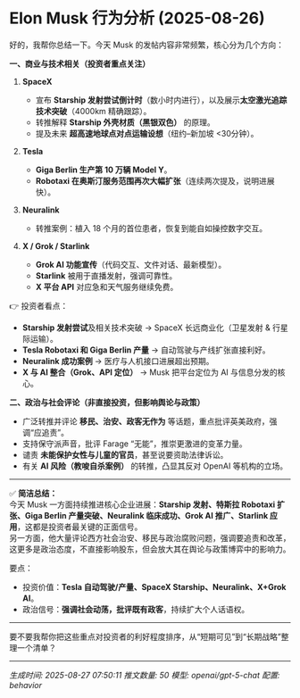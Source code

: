 # Elon Musk 行为分析 (2025-08-26)

好的，我帮你总结一下。今天 Musk 的发帖内容非常频繁，核心分为几个方向：  

**一、商业与技术相关（投资者重点关注）**  
1. **SpaceX**  
   - 宣布 **Starship 发射尝试倒计时**（数小时内进行），以及展示**太空激光追踪技术突破**（4000km 精确跟踪）。  
   - 转推解释 **Starship 外壳材质（黑银双色）** 的原理。  
   - 提及未来 **超高速地球点对点运输设想**（纽约–新加坡 <30分钟）。  

2. **Tesla**  
   - **Giga Berlin 生产第 10 万辆 Model Y**。  
   - **Robotaxi 在奥斯汀服务范围再次大幅扩张**（连续两次提及，说明进展快）。  

3. **Neuralink**  
   - 转推案例：植入 18 个月的首位患者，恢复到能自如操控数字交互。  

4. **X / Grok / Starlink**  
   - **Grok AI 功能宣传**（代码交互、文件对话、最新模型）。  
   - **Starlink** 被用于直播发射，强调可靠性。  
   - **X 平台 API** 对应急和天气服务继续免费。  

👉 投资者看点：  
- **Starship 发射尝试**及相关技术突破 → SpaceX 长远商业化（卫星发射 & 行星际运输）。  
- **Tesla Robotaxi 和 Giga Berlin 产量** → 自动驾驶与产线扩张直接利好。  
- **Neuralink 成功案例** → 医疗与人机接口进展超出预期。  
- **X 与 AI 整合（Grok、API 定位）** → Musk 把平台定位为 AI 与信息分发的核心。  

**二、政治与社会评论（非直接投资，但影响舆论与政策）**  
- 广泛转推并评论 **移民、治安、政客无作为** 等话题，重点批评英美政府，强调“应追责”。  
- 支持保守派声音，批评 Farage “无能”，推崇更激进的变革力量。  
- 谴责 **未能保护女性与儿童的官员**，甚至说要资助法律诉讼。  
- 有关 **AI 风险（教唆自杀案例）** 的转推，凸显其反对 OpenAI 等机构的立场。  

---

✅ **简洁总结：**  
今天 Musk 一方面持续推进核心企业进展：**Starship 发射、特斯拉 Robotaxi 扩张、Giga Berlin 产量突破、Neuralink 临床成功、Grok AI 推广、Starlink 应用**，这都是投资者最关键的正面信号。  
另一方面，他大量评论西方社会治安、移民与政治腐败问题，强调要追责和改革，这更多是政治态度，不直接影响股东，但会放大其在舆论与政策博弈中的影响力。  

要点：  
- 投资价值：**Tesla 自动驾驶/产量、SpaceX Starship、Neuralink、X+Grok AI**。  
- 政治信号：**强调社会动荡，批评既有政客**，持续扩大个人话语权。  

---

要不要我帮你把这些重点对投资者的利好程度排序，从“短期可见”到“长期战略”整理一个清单？

---
*生成时间: 2025-08-27 07:50:11*
*推文数量: 50*
*模型: openai/gpt-5-chat*
*配置: behavior*

